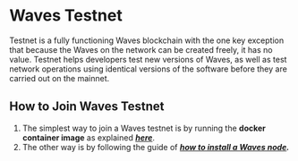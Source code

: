 # Waves Testnet

Testnet is a fully functioning Waves blockchain with the one key exception that because the Waves on the network can be created freely, it has no value. Testnet helps developers test new versions of Waves, as well as test network operations using identical versions of the software before they are carried out on the mainnet.

## How to Join Waves Testnet

1. The simplest way to join a Waves testnet is by running the **docker container image** as explained [_**here**_](/waves-full-node/waves-node-in-docker.md).
2. The other way is by following the guide of [_**how to install a Waves node**_](/waves-full-node/how-to-install-a-node/how-to-install-a-node.md)_**.**_






